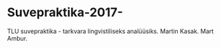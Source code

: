 # Suvepraktika-2017-
TLU suvepraktika - tarkvara lingvistiliseks analüüsiks.
Martin Kasak.
Mart Ambur.